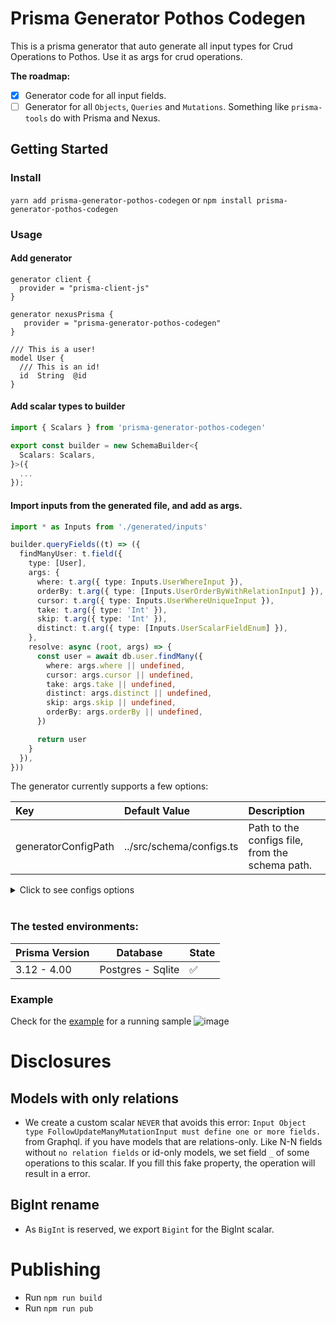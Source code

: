 # Prisma Generator Pothos Codegen
This is a prisma generator that auto generate all input types for Crud Operations to Pothos. Use it as args for crud operations.

**The roadmap:**

- [x] Generator code for all input fields.
- [ ] Generator for all `Objects`, `Queries` and `Mutations`. Something like `prisma-tools` do with Prisma and Nexus.

## Getting Started

### Install

`yarn add prisma-generator-pothos-codegen` or `npm install prisma-generator-pothos-codegen`

### Usage

#### Add generator

```
generator client {
  provider = "prisma-client-js"
}

generator nexusPrisma {
   provider = "prisma-generator-pothos-codegen"
}

/// This is a user!
model User {
  /// This is an id!
  id  String  @id
}
```

#### Add scalar types to builder

```ts
import { Scalars } from 'prisma-generator-pothos-codegen'

export const builder = new SchemaBuilder<{
  Scalars: Scalars,
}>({
  ...
});
```

#### Import inputs from the generated file, and add as args.

```ts
import * as Inputs from './generated/inputs'

builder.queryFields((t) => ({
  findManyUser: t.field({
    type: [User],
    args: {
      where: t.arg({ type: Inputs.UserWhereInput }),
      orderBy: t.arg({ type: [Inputs.UserOrderByWithRelationInput] }),
      cursor: t.arg({ type: Inputs.UserWhereUniqueInput }),
      take: t.arg({ type: 'Int' }),
      skip: t.arg({ type: 'Int' }),
      distinct: t.arg({ type: [Inputs.UserScalarFieldEnum] }),
    },
    resolve: async (root, args) => {
      const user = await db.user.findMany({
        where: args.where || undefined,
        cursor: args.cursor || undefined,
        take: args.take || undefined,
        distinct: args.distinct || undefined,
        skip: args.skip || undefined,
        orderBy: args.orderBy || undefined,
      })

      return user
    }
  }),
}))

```

The generator currently supports a few options:

|          Key          |              Default Value              |                                              Description                                             |
|:----------------------|:----------------------------------------|:-----------------------------------------------------------------------------------------------------|
| generatorConfigPath  | ../src/schema/configs.ts | Path to the configs file, from the schema path.      |

<details>
  <summary>Click to see configs options</summary>
  
  ```ts
  {
    inputs?: {
      prismaImporter?: string // default: import { Prisma } from ".prisma/client"
      builderImporter?: string // default: import { builder } from "./builder"
      excludeInputs?: string[] // default: undefined
      excludeScalars?: string[] // default: undefined
      outputFilePath?: string // path to generate file, from project root
    },
    crud?: {
      inputsImporter?: string // default: import * as Inputs from "@/generated/inputs";
      builderImporter?: string // default: import { builder } from "./builder"
      outputFolderPath?: string // path to generate files, from project root. default: ./generated
    }
  }
  ```

  See example: [click here](/examples/inputs-simple-sqlite/src/schema/configs.ts)
</details>

<br />

### The tested environments:
| **Prisma Version** | **Database**      | **State** |
|--------------------|-------------------|-----------|
| 3.12 - 4.00        | Postgres - Sqlite | ✅        |


### Example
Check for the [example](/examples/inputs-simple-sqlite) for a running sample
![image](https://user-images.githubusercontent.com/8796757/178087266-0a852f43-a7b5-48a0-bc13-a3ece9788457.png)

# Disclosures
## Models with only relations
- We create a custom scalar `NEVER` that avoids this error: `Input Object type FollowUpdateManyMutationInput must define one or more fields.` from Graphql. if you have models that are relations-only. Like N-N fields without `no relation fields` or id-only models, we set field `_` of some operations to this scalar. If you fill this fake property, the operation will result in a error.

## BigInt rename
- As `BigInt` is reserved, we export `Bigint` for the BigInt scalar.

# Publishing

- Run `npm run build`
- Run `npm run pub`